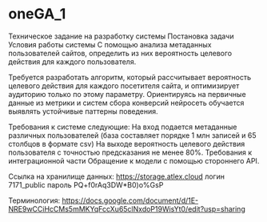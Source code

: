 # oneGA_1
Техническое задание
на разработку системы 
Постановка задачи
Условия работы системы
С помощью анализа метаданных пользователей сайтов, определить из них вероятность целевого действия для каждого пользователя.




Требуется разработать алгоритм, который рассчитывает вероятность целевого действия для каждого посетителя сайта, и оптимизирует аудиторию только по этому параметру. Ориентируясь на первичные данные из метрики и систем сбора конверсий нейросеть обучается выявлять устойчивые паттерны поведения.

Требования к системе следующие:
На вход подается метаданные различных пользователей (база составляет порядке 1 млн записей и 65 столбцов в формате csv)
На выходе вероятность целевого действия пользователя с точностью предсказания не менее 80%.
Требования к интеграционной части
 Обращение к модели с помощью стороннего API.

Cсылка на хранилище данных: 
https://storage.atlex.cloud
логин 7171_public
пароль PQ+f0rAq3DW*B0)o%GsP

Терминология:
https://docs.google.com/document/d/1E-NRE9wCCiHcCMs5mMKYqFccXu65clNxdoP19WisYt0/edit?usp=sharing
